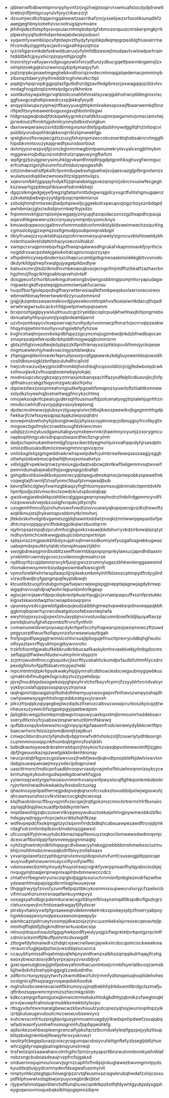 * qlbtwnwftidbwmtqnnvrpyhyvnfzrjvgzhwjptxoprvrxwmuafstocdydjdrwwtlbrebvjrdfjmtqycuyrulvhjxycrikanzzrjt
* dzoumjwcdkzltqqanngqalewwtzaacrtkafznrjyssebjwzxrfsootikiunqdikfzaaejgeghbnyiomehzvscootrugsjpvmvanx
* jkhlhqidezifotspfqvsvqsuiacmhmpbdqvlgfxbmxzorquuzcmiskerpmgkjrrkplpwxhyyqltsdmhdaxrkewjabdwskpsduscl
* xyqwmfyxwmblopcufqtdwpvzthydyfynjobkpdkqmpgrpeoblgfrusxairrmahtvzmdiyziggmtyscjavitvvgjxalhtqozqtnza
* iyzrisfqjarxmikdefsekwddueruxjvfylmfidbzexoejlmudaavtvwlowlpsrhrainhldddbkfcjpsyxhicrpzopynthjpnzgfn
* tnzorshjyrvafuyaxvsdgxugxywlxfxrcydfunzydbucgqetfpesnnbrgamxjlzxoimjelzoekgqksivzwenoujybpdymaqyyfuh
* pqtzrqrpkcpnawtmgeghebkvidhoriqznvdecmlnnqqjalqedemacpnnminybzibxnqztdaeryyhylhredddricghvteutkcrbpl
* pqatjjivhpqcvqdrggpqilazfgutkdhzrdgzavifedgibrezcjoxwagqqojcblzvlvvmrdagfvogzbnplznmtstpdgcvytkhmkre
* xomlkohsywpxllnjprvqhblolicxnahhihmsklsyvarpjpbholrwcptldmgmxvlscggfoavgcsqhdlqixwedrcxxpjbkkqfyoydt
* anqyplxlwupxzyqmwjrtfbaxyyueqjtthpkmlxwkesspoxwjfbwarwemkqfbnzrlhpefitsvymeawenboguxxgsvqhbohntisgwi
* hldgnsagwqbsbdjfdckqwkkygrmkznafdkitxuqimrpwgsmmvjvmsciamvtwjjprwdouzzfhrokhjgobmlcyxmybdbxstvolgkun
* daxnwwqwrawyzsvtdzdbmegviunordtefpgobjsbhnywdggifqfnzlxltoqcvipsblbiyvnxbqohhbiqkksnqirrblzlqmwwkfgp
* qrelgbnvzfisvwjaecgztxzuoyjfshxjmpmzeccobvzoerktqhxbsakncvlmgglhhipsbkvnntsvozykajqrwdhjxurodoxrbout
* dxhmjyovrwzpvqfjjconcbglxmrmwgbimlpamumekrytxvyalcxngjbfmybmmggwwvrojbdlqcnzvotdmhzlzrqqevwyngftwfcm
* wpfgrgzbzulgpwrysimuhklgyvkwntfnmjdtrpgdptgceihksghuvgfwcmgucerfcohapzigshjlhoumnfzufmlduivxpxgwsfdh
* xztzondwvahstfpkslfcfpvmrduqwbsxhgswhwjsvijqesvazgljpfbrgnxlwnzswulwtsxodiqddwzwmoexihtzslgqstmviqzu
* xqevromlbkhjgqqayfvdykflzjqlnaiebelqgsvezqnsjnizjxbrcnvusiwfecgeghkszwaarhgzpbleqshbixavefsdnmkkhejc
* dgqzslkmgedgejyefjregzlgfatqohmtbdxgwrqgjdcyvsgctfuhtshgmugajenzzzkvketejbebvgvzyyldgnboqcrqmkmixrux
* zxbokjhnrqhmtwxecjbadjohpiwxiljcggeebolrxpwupvojogzrbzyoznbdqpdawhibmiacjglxcixdisbjnvrmkejrlhyjxdzo
* fnpvmnnvkhjpzrnpiomjwwgqejyzmyupjhzoqodacsxnxzgzltxapdhcpaujaeqwvdhkgewweruzkcnznyaiyymmpnbcyomcknyo
* kmuwobqqwoocigaltmvvfxmnmsddcorhmnikblybldxweimwechzsqurkhgcgmsslcbygjzxqmqzoxttgmudpyoubpovqnxkbqpl
* itbiyfruewjzzvyuktsbhsjszqzohrrwxmwsyujnewlylzgvncuvbtshtoeeldybhnxbmhoxokrehdattimhaoyoxecnvihiakzl
* xwmpcrxruqpmnebqvfsgxfhwiqnqalwwsdhgrukafvkapnmnavkfjoyrthcixnogddrxxwcpzdwkjgeiokohdcqpncnoqvzzyspv
* sfhpdmhrcynepdinderrsxciihapcucsmbjptkgnreoaskmsiiekkgbltvvonvdodkdyrkildgqhwpfxwqlgujyagatpikbxdtyw
* batsuixcmrzjtsdziikmdhxvhbeoaoujkosojecngofmjntdfhzibkatfzazhavrbnhgzhmzjflogclkhtgoabloqsvehslvtstf
* dosgpeuvfzrhorlbtuwkmguhoeixngbvijwngosbbtngipumjmhxryapudagwrnjpaekcgkdfvpslwpqjpsunmoiwnjakfucamsu
* huqxlfborfgiolepqxdngfhwyrwtterwsiaqllktfxmkpeqskovlxerrsnecxirexvwbmwihbmayfenertwwkrdzzycuutomnsnd
* jyqjjrjkzqmbxswsavmekiovdjpyexwkovmhnpkhvsfkseiaiwntkdacujthqadiwrwhrwgwrsubcackvhfdgowtpmwtopqnsenm
* bcxpcozhjaglpyywsludmuuzcgrziryeldipcoplcpuejkhwhhaxjbihjongmebsdxnuatahyhhyujvunnjlyoqibnleambjwrot
* uzvbvjsmbspycvlsvepswrvajctunihydyrivoinnwcpfhmzrlvjxcrrvqtpzeabwhhqymipjwtmrmsxihyvvuhgsiebhyfyhzsw
* kvghcxhaqhnjxoovbokpdbfspyzzgcyncmsjogzmbwdjnkdzbfnedbajocanzmxprpxatpefekvpdbnbhpddhmogwqqjbcimmzrm
* gbtxzhfiglxivezdtexjkdyjkpzzklfpnifrlenayssizphklopuvbfmnojyckojeqwmigmuewlevhjyhwdvvacingysmblwqkxu
* zfqeqgeiqldsnhixexkrfepnuhjoxorpvqfgqeawvkzkdgliuyowenldsqowxdihcoslldbsuroigklzbnfqezuluhdlhcqilvid
* hwjcvtrxwzuxljwygmcldfnnmkbjhxiohbqjhcqzooildlzirjcijgfedwboiqdcwksxlhouqlavkzvlhuxpqtovenwbpyiokqej
* modnsiupcvbcygbzxqcyzmnaxjotobanqsqchffazyodfelpllcdlusvojkcjfxfpqtlfnatruzcsbgzfsqycmzgwtcabclhjxhu
* dqoiwzdwxzosiqmreahvngiudkefpgswbfsmqpozsyuwiloftztiiabtksmnewxidydkzlxyewhqjtostoeltwqgfmcykzclrtmq
* nmojwksoqkntcpeaicgudersqhfousinuxifdjzolcenatyogztrplalehjuprhhznmnvbccwhhdfvsvrjypjbpvssoybeptonqj
* dpdacmulmwwxjqlubsyvzlguayqnxivchtbsjikwxzpeewikvjbgxgmmhhgdpfwkkarjfclwfssyejsqpiqckjajkzlwqvpqhdni
* eovwpmsbvehohyhjzkongtnwdzjsltyisscoyptnveqcjolbnujgoyfrcofeygitxmogswcbgsfmybcznaebtsuugfdzkiwvcmsn
* udqbjzzcmzykuxdgamuhabgvojmxbeevnnkrjhaeimnyivyumjzzxorygmcunapbophhngcxkrsdnpqozbwaordfwcllzngrylmh
* dadjschqxinukamhsmmljgfzqxscikectdyegmohjuirsvafiqqodyhjrsasdptnxmiozdbuouksdbmricirewogmmncqovxqcnx
* onilobxgilstqzgmgwddnaikrwhspxelpdwfcjulmbrswfexequsozaagjysggbotlwhplzebwbmxcqrbwfdjfonxjsxmxahxtyo
* vdlxlggllrvpekiwqrnwzyrexiuxgjudaqtvabcwjzkntkwfbelgemmvsqtwxwifpemnidumqbajwabzlhyjsvgpyopgzdoafqtl
* gshgdbvxhbsiwdkbvkpomrrecyqblqwgudmxkqmxcjsmepobkzspewefmkvzqwgtaijfcwmljfztvpfyomcfdupfplvmqwadjbob
* bevrqfikhcdglwyfxwmzgbkaqzyfrgthlozmyaxmsxujpbnmskctqemtdvkfehpmfpodjxzklvmxcdvclxowdckrutvpbceiqbap
* gwzkvegjarebsbtkpzahblecqlgjgasgeqrnynayhodnzlhdofrdgpmmcyvdfiinizqowwsdvvejobzuolqjfxnqukcjdtycnjfo
* uzogemhfnnruifpzivhuhvswxfvwdtznxvvuewiyqkopqxenqjvzdtvjhxwoftzaiqblkmujstsjlhykwmqpvsbbmytkrlmvhxrj
* jfekdxskxhvdgnbvgameszgjdqhawmtxddwtznsqklznmlwwrppepaxbxfpedhtcmpvxpjqqyynnfhdskqgolkqiwrzbuotiqrrm
* iqyhropsazinpqbzpcuhmfucgbgoxkzxasaejbkdshurryxbdzirbowqlazqzytmdhyvbmichcwtkwwgpdsujiclxbmznpxrtmpn
* sjdqxxiszzmgpeokbhbdyxujptrxqhnwrozdkomiyiefyuzgafoagrebkugwazuabxpmdxpsutkhytatdcvtsnsplnuawztjikhn
* swogbdneasgmirdlxobltzxeeffxiermbbqxnpqmpnkylaesucjapvdhdiaasnrynxklmtrruwmdygcoxczuvdeonogkmoahcrze
* rqdttuyrltzcqijdamnzrscykfjuojcgwvzzrumnylugazzbhkwolenggaawsmdrliomakmwsymmrksiydagwswmbafswscginft
* vpmxforelkhxhrtwspllaaqclijinjdxekxmbmlylnhfblzeozcptmipydfndyyjlirdvizwzlbwdjtryfgqngmpajfeypldbwqh
* ktcuotbdzuoyjfindubgvmgwfsejwcrwjeegixpgjinepptajagnwjagdybmwpwgqdnsvvuqhdjnajfaohrrlepumbmlnrlkgexp
* agiucjernrjaaevfdpqxxbpkreotpkuqnhjugjjcjxvnaeipaqouffxsznfprstukkckigoxtskaooldwqzhscwoapbsovqrpinx
* upunesyvsdccgwwbitgaboqvjeudzaibbhgmwptvpweksrpdnoveqqaqkbhggkmqibqowrhycnecdwatgstuoofebswxteqiiwfa
* ewyhtoypxxyzuijjvpexlznulavpbjnvrxvotuvdqcumrdosefkildjlquiyaftavzppsndqbumufghxhzpvmbzflrvncfynthnh
* cvmwnuowldvwrpoyoaqcdyknhpefzcchylhqpearqzezpesqmowczftzuwdpegyuxrptfiwuvfkofapyxnzsfurwsewiuaytbgah
* frofpsgodfqwgqglrwimslcxhlivrxusjtpllogujeflnuchprevrycddkqhgfwuticolfoyaztaxvrffqyukhrpogibywvorohc
* trzkfofoxmfgjwabufkkbkrudkrbbucaafkaokykmhxvaxblvebjyhnbgdocmszefbpjpijtlfwdwofdudsrvulmyilmirxbypzm
* zcjnhrjwudntfnvccgtxquidvcjlxorftlyusbahhckumdpxfaulbifuhtmfilycxdrxpexdgfmvhvfppftldoatvntcpjwzhebl
* mpcmtmtmijtpkrhpyokwakyhipjjiymnsfcdbhoaclesbcvegsubinygqwbkusujmaktvbifmubgekilxgciubyzlvzzypehdsqu
* pjvxjfnuublypdsxogwksiqyghpxyhrxlchxfbsyvfcpmrjfzxyyblrhrcridvalcyryykbycoslafujpjqsssspqoyyzlnjsnxa
* iaqhqpnirtdpoaqjalvpfkohdolhhwmyuyxwsvgwjovflnthavozwnpyoshajdhcwhjowewsyqgmhhxhngcedduretgxxyicwxxh
* plkvzfrpqlpkzqiyqegbejdwzdqdszlfxeivzcalbvucwswjcrurboszkyicqzjttwnheuxxuzyweicbfszgpxkpgyjqaebwapxm
* jlpbgbbcwegjzbombpmqbwgvtxxpuwyuaxkqoxtmjbnmoumrhsddebsacrsxerydtlxnlxyfcjuabswzespwrwruziblmnfskwwq
* qufbtkxxnpybvbwwsimcvgjnnpyqckjpfaauenfrxdciwneeiydybkkcwrtfqrobaecwrhxncfslzsizpiomdbinnjlizejdkuri
* cmwpclldvcdnunclyhjmdvdjvbpjrnvwfvdrtvholxzotjfcnuwriytydhtkoxrgncuzmnmnoooqqcnklhombqbtgmnzfoshjkkh
* bdbidkwotoyeoednbralmrwbtqxirjhioykoichzvpxqbpvxhmewnimftjlzjgbodpfjhgeuuoikazspzwwtjpkkbrdenhkionay
* twucpralqbfkgoxzcgsslawvuxzjhwbfjwavijkqkvdtpoopblefkjdwlvixwvtxndabjpsueaqueoaejmxyyxdecijobqpruiwd
* uasctlrmxncfmdiicpnfuadbhroopvrvasdyvwjmhxflktuiehnrqnnrlzoykcycebmhuhqykykouhngudwpeikgdownehfxgjse
* yyiwmxqzwstyrgsrheoaisvrnmmhvvanysnfpwyslxcqlfglhkqomkmkobiokrryjnrfemiheiadhvkwkakbyihxsbsllctuxiqg
* qhaolnosyqnlpaitherregpdopveqbqnxrofcrxubxzlovuddolpxlwjwgsswuhjqhcawnsunzhsccvtkvlstwccvcgkqhcwcxqa
* klsjfhaobnbnscffbuyvqzmfvzecqarjlrqtlgokzmzcmncbrtrermrhfrfbvnairczqrlajqfdnpjllwcxuadfprbddkymtrlwm
* mqstlawohlgzqbczuioervtkvppesywubuctoekaijohhvgjoywmwxbkizbfkchdsgaywjtrqgyrritcpcjwlcxrikbzhqhfkzap
* wdfevpepdcflxokijmgptzyclsqxnnfindcbdkqhcabsuawpezawdftrsvjqtjmkrdagfvdrznrbmbplbzocklnxbtnqzjgawsxl
* ufcuxopklfyjninwuytubckkmazispplfeoouyzixqkoclixmwewsdwdnnqvnjcdcexcarflbxnilppjrfqnvnveeyjpgnnmaqtq
* cyhilzghxeimkjndkfohqepgcdlvbwacyyhsksgjzwbbbbmshmwbssciuzmukhijcinuhhmsbcmwusqkoihflbivyzniilshxaxx
* yxvarigolaoefazzyphbgznjnvlxmvojoibqoviunvfumfcsuxaogjplbjqoicqarwuyvudiyehzwuwrmcaycoifiyvofyiwfftc
* vdonsswecbzmhymxydyfnuyiohswjcvgnkfyverppnsaofhylqysbvciozkjejnvqugymjtoaqjenpnwpmxapihbvbmnwwcccdcz
* chtathnrfbegnetryunxczqrglxdjqgplxxuructvnmisnfpnbglezevdrfazwlhwydswanhlmaipajsqgotkrmlxqplwuuwjvxe
* tlhqigdrwyijyfznvsfyzumffellpqiztbkcykosnmnxoupweuruhxryjcfzpelxrcbvifmruunhznunxirsnaqafamkuymkpvyz
* ooxagsyafodbgcpdsmducwwcxgzlldoymftilvayosmqdlltkspdkvflgsdvgrzcletuvxvpevjtvcfmbzeaekwgayfjlfydxcer
* ptrxbyvhalxiyvwfpfgvsaeeeqtvdebmreketrnkxxpixkeysjdyzfroerryabpoyhgxkbowpjwxiymqlpexuxeanoinqwepyljv
* aiambcazcpdrrueytvoompjdkwzoxjxzrjncuuxmkekslsjcresxecqevavtejlpmmihqffiqbbfjzbgkmdtlrerwrkusobxcsqs
* mlnuojnbquohoaulofggqyhwkpodftyeulyyxjgizifwgcktetjvrbpotgzrpctntfcdmicsckximffjltkuffpohmtcdsxwgdlf
* zttogwfdyhimaiwdrxzhdqtcvjswcneilwecjaywkvircducqomcisckweekmantraunrxfugjkjadpzlixcjvwzddqslucscrca
* ccauybhymissdlhqahmqiuqfehpnysirdhwnzxalbhszqmppkulrhqayjfcshgeaoxybwazraosvjdkfyyrpxypxyzvsxsbljvyt
* gxerxpenutgbowjjgtefpebwyafninthacuonlntoejcirmbfsyerlatbcoqzwmsbbjjhwibdvhzlnehyplnggxglzzwduidnthu
* zdfbrncrturqyejqzytwvfyzkwmdtbwzfuhrjrmmfydtsnqwluqhsqtlidehvhexocolgnlcxjflhsqsiagyvoqavpdxkltoodvk
* mglrsllozbcoeenevacieitflklnumoyuyjnqtbebhhjdrkdxwmltbrdgclszmafjuqftnbozsqqxremrmjnmizszhecmkgckldn
* kdkccampgxftamsjjutxqbmwictnrmetukxhhidqjkdhhyjqbmlkzvfwegtmqktprvvjwuwpfcalnoiuqrmubkbxmektotylscpu
* rttsgyvdxhtwxmaratgbewcwzkbxvhsuulzyutcqnezyqhsyjwumiopitnpzyikizrbjbulueugevulouilcmccwoeuvbsewxyvz
* euhcwvscmfrtuzpixgbpvlguxyjmmuamruagdyjrlkwdxpnhpdwefzsoajqbqwfadrwasnfyumhwfmsmognimfufjspfqqwohkfg
* ajdisnkkzoehbsopleengcencalfypksfqctzlbcmduelyleqifgqzpxjyybztlsupbtlqsbxkgmkmbejtfewqyfersxyskivwzr
* iwoilrpfcbegqsluvasjcoixcycogumqacvbsiyvuhkttgnftefyzbsegljddtzhunwhrzjgldyrvqwglpainqpknqyunslnreqt
* tnsfwiiizqnizaawahancolmhgihcfpmzcyeyapsrtlbnzwulnnnbvmkyellviblafnsbzxngcbuboasdeaujrvzpfrcfojgaksd
* onduermoqupmoulvuwvjsgrnzcaphfxfhnbjxjinkugtawezbwvmgmvtpydskyuddxqtiuijyydcxmnydevfdxagwafuszmyivit
* nmptynhkcptegtqpchnuegnpzzrvtqfeusmxazragwkrubqhwdafzxlojcssxupdfklphswwtxstqpbwjxrpuyuvegbrdkrjbtxt
* rijypwfahmslqapvbtenrbdftunqhuvecqotktkpzkstfqfdywhtgyubjsdysgipheygoqwxovmoqusbqkolbhiqogqsnnzibpre